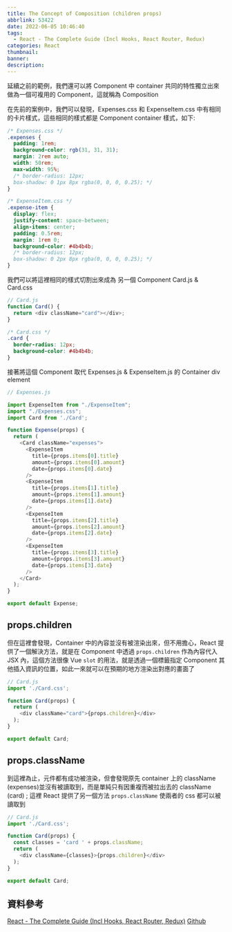 ```yaml
---
title: The Concept of Composition (children props)
abbrlink: 53422
date: 2022-06-05 10:46:40
tags:
  - React - The Complete Guide (Incl Hooks, React Router, Redux)
categories: React
thumbnail:
banner:
description:
---
```


<!-- @format -->

延續之前的範例，我們還可以將 Component 中 container 共同的特性獨立出來做為一個可複用的 Component，這就稱為 Composition

<!-- more -->

在先前的案例中，我們可以發現，Expenses.css 和 ExpenseItem.css 中有相同的卡片樣式，這些相同的樣式都是 Component container 樣式，如下:

```css
/* Expenses.css */
.expenses {
  padding: 1rem;
  background-color: rgb(31, 31, 31);
  margin: 2rem auto;
  width: 50rem;
  max-width: 95%;
  /* border-radius: 12px;
  box-shadow: 0 1px 8px rgba(0, 0, 0, 0.25); */
}

/* ExpenseItem.css */
.expense-item {
  display: flex;
  justify-content: space-between;
  align-items: center;
  padding: 0.5rem;
  margin: 1rem 0;
  background-color: #4b4b4b;
  /* border-radius: 12px;
  box-shadow: 0 2px 8px rgba(0, 0, 0, 0.25); */
}
```

我們可以將這裡相同的樣式切割出來成為 另一個 Component Card.js & Card.css

```js
// Card.js
function Card() {
  return <div className="card"></div>;
}
```

```css
/* Card.css */
.card {
  border-radius: 12px;
  background-color: #4b4b4b;
}
```

接著將這個 Component 取代 Expenses.js & ExpenseItem.js 的 Container div element

```js
// Expenses.js

import ExpenseItem from "./ExpenseItem";
import "./Expenses.css";
import Card from './Card';

function Expense(props) {
  return (
    <Card className="expenses">
      <ExpenseItem
        title={props.items[0].title}
        amount={props.items[0].amount}
        date={props.items[0].date}
      />
      <ExpenseItem
        title={props.items[1].title}
        amount={props.items[1].amount}
        date={props.items[1].date}
      />
      <ExpenseItem
        title={props.items[2].title}
        amount={props.items[2].amount}
        date={props.items[2].date}
      />
      <ExpenseItem
        title={props.items[3].title}
        amount={props.items[3].amount}
        date={props.items[3].date}
      />
    </Card>
  );
}

export default Expense;
```

## props.children

但在這裡會發現，Container 中的內容並沒有被渲染出來，但不用擔心，React 提供了一個解決方法，就是在 Component 中透過 `props.children` 作為內容代入 JSX 內，這個方法很像 Vue `slot` 的用法，就是透過一個標籤指定 Component 其他插入資訊的位置，如此一來就可以在預期的地方渲染出對應的畫面了

```js
// Card.js
import './Card.css';

function Card(props) {
  return (
    <div className="card">{props.children}</div>
  );
}

export default Card;
```

## props.className

到這裡為止，元件都有成功被渲染，但會發現原先 container 上的 className (expenses)並沒有被讀取到，而是單純只有因重複而被拉出去的 className (card) ; 這裡 React 提供了另一個方法 `props.className` 使兩者的 css 都可以被讀取到

```js
// Card.js
import './Card.css';

function Card(props) {
  const classes = 'card ' + props.className;
  return (
    <div className={classes}>{props.children}</div>
  );
}

export default Card;
```

## 資料參考

[React - The Complete Guide (Incl Hooks, React Router, Redux)](https://www.udemy.com/course/react-the-complete-guide-incl-redux/)
[Github](https://github.com/Jerry-Yeh/react-complete-guide/commit/0739aa61606b6c6a678e504ea2072cee2e9ccbe1e)
